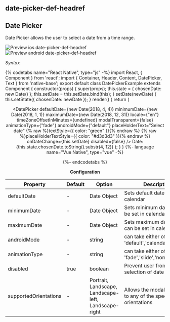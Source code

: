 ## date-picker-def-headref
## Date Picker

Date Picker allows the user to select a date from a time range.<br />

![Preview ios date-picker-def-headref](https://raw.githubusercontent.com/GeekyAnts/NativeBase-KitchenSink/v2.6.1/screenshots/ios/date-picker.gif)
![Preview android date-picker-def-headref](https://raw.githubusercontent.com/GeekyAnts/NativeBase-KitchenSink/v2.6.1/screenshots/android/date-picker.gif)

*Syntax*

{% codetabs name="React Native", type="js" -%}
import React, { Component } from 'react';
import { Container, Header, Content, DatePicker, Text } from 'native-base';
export default class DatePickerExample extends Component {
  constructor(props) {
    super(props);
    this.state = { chosenDate: new Date() };
    this.setDate = this.setDate.bind(this);
  }
  setDate(newDate) {
    this.setState({ chosenDate: newDate });
  }
  render() {
    return (
      <Container>
        <Header />
        <Content>
          <DatePicker
            defaultDate={new Date(2018, 4, 4)}
            minimumDate={new Date(2018, 1, 1)}
            maximumDate={new Date(2018, 12, 31)}
            locale={"en"}
            timeZoneOffsetInMinutes={undefined}
            modalTransparent={false}
            animationType={"fade"}
            androidMode={"default"}
            placeHolderText="Select date"
            {% raw %}textStyle={{ color: "green" }}{% endraw %}
            {% raw %}placeHolderTextStyle={{ color: "#d3d3d3" }}{% endraw %}
            onDateChange={this.setDate}
            disabled={false}
            />
            <Text>
              Date: {this.state.chosenDate.toString().substr(4, 12)}
            </Text>
        </Content>
      </Container>
    );
  }
}
{%- language name="Vue Native", type="vue" -%}
<template>
  <nb-container>
    <nb-header />
    <nb-content>
      <nb-date-picker
        :defaultDate="defaultDate"
        :minimumDate="minimumDate"
        :maximumDate="maximumDate"
        :modalTransparent="false"
        animationType="fade"
        androidMode="default"
        placeHolderText="Select date"
        :textStyle="{ color: 'green' }"
        :placeHolderTextStyle="{ color: '#d3d3d3' }"
        :onDateChange="setDate"
      />
      <nb-text>
        {% raw %}Date: {{chosenDate.toString().substr(4, 12)}}{% endraw %}
      </nb-text>
    </nb-content>
  </nb-container>
</template>
<script>
import React from "react";
export default {
  data: function() {
    return {
      defaultDate: new Date('2018-06-04'),
      minimumDate: new Date('2018-01-01'),
      maximumDate: new Date('2018-12-31'),
      chosenDate:  new Date()
    };
  },
  methods: {
    setDate: function(newDate) {
      this.chosenDate = newDate;
    }
  }
};
</script>
{%- endcodetabs %}
<br />

**Configuration**<br />
    <table class="table table-bordered">
        <thead>
            <tr>
                <th>Property</th>
                <th>Default</th>
                <th>Option</th>
                <th width="50%">Description</th>
            </tr>
        </thead>
        <tbody>
          <tr>
              <td>defaultDate</td>
              <td> - </td>
              <td>Date Object</td>
              <td>Sets default date in calendar</td>
          </tr>
          <tr>
              <td>minimumDate</td>
              <td>-</td>
              <td>Date Object</td>
              <td>Sets minimum date that can be set in calendar</td>
          </tr>
          <tr>
              <td>maximumDate</td>
              <td>-</td>
              <td>Date Object</td>
              <td>Sets maximum date that can be set in calendar</td>
          </tr>
          <tr>
              <td>androidMode</td>
              <td>-</td>
              <td>string</td>
              <td>can take either of values 'default','calendar','spinner'</td>
          </tr>
          <tr>
              <td>animationType</td>
              <td>-</td>
              <td>string</td>
              <td>can take either of values 'fade','slide','none'</td>
          </tr>
          <tr>
              <td>disabled</td>
              <td>true</td>
              <td>boolean</td>
              <td>Prevent user from making selection of date</td>
          </tr>
          <tr>
              <td>supportedOrientations</td>
              <td> - </td>
              <td> Portrait, Landscape, Landscape-left, Landscape-right </td>
              <td>Allows the modal to rotate to any of the specified orientations</td>
      </tr>
        </tbody>
    </table>
      <p>
    <div id="" class="mobileDevice" style="background: url(&quot;https://docs.nativebase.io/docs/assets/iosphone.png&quot;) no-repeat; padding: 63px 20px 100px 15px; width: 292px; height: 600px;margin:0 auto;float:none;">
        <img src="https://raw.githubusercontent.com/GeekyAnts/NativeBase-KitchenSink/v2.6.1/screenshots/ios/date-picker.gif" alt="" style="display:block !important" />
    </div>
</p>
<br />
